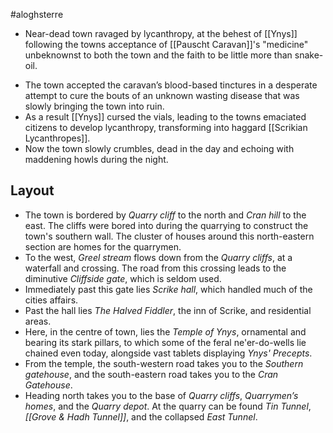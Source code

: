 #aloghsterre 
* Near-dead town ravaged by lycanthropy, at the behest of [[Ynys]] following the towns acceptance of [[Pauscht Caravan]]'s "medicine" unbeknownst to both the town and the faith to be little more than snake-oil.
- The town accepted the caravan’s blood-based tinctures in a desperate attempt to cure the bouts of an unknown wasting disease that was slowly bringing the town into ruin.
- As a result [[Ynys]] cursed the vials, leading to the towns emaciated citizens to develop lycanthropy, transforming into haggard [[Scrikian Lycanthropes]].
- Now the town slowly crumbles, dead in the day and echoing with maddening howls during the night.
## Layout
- The town is bordered by *Quarry cliff* to the north and *Cran hill* to the east. The cliffs were bored into during the quarrying to construct the town's southern wall. The cluster of houses around this north-eastern section are homes for the quarrymen.
- To the west, *Greel stream* flows down from the *Quarry cliffs*, at a waterfall and crossing. The road from this crossing leads to the diminutive *Cliffside gate*, which is seldom used.
- Immediately past this gate lies *Scrike hall*, which handled much of the cities affairs.
- Past the hall lies *The Halved Fiddler*, the inn of Scrike, and residential areas.
- Here, in the centre of town, lies the *Temple of Ynys*, ornamental and bearing its stark pillars, to which some of the feral ne'er-do-wells lie chained even today, alongside vast tablets displaying *Ynys' Precepts*.
- From the temple, the south-western road takes you to the *Southern gatehouse*, and the south-eastern road takes you to the *Cran Gatehouse*.
- Heading north takes you to the base of *Quarry cliffs*, *Quarrymen’s homes*, and the *Quarry depot*.
At the quarry can be found *Tin Tunnel*, *[[Grove & Hadh Tunnel]]*, and the collapsed *East Tunnel*.